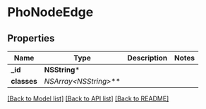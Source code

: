 # PhoNodeEdge

## Properties
Name | Type | Description | Notes
------------ | ------------- | ------------- | -------------
**_id** | **NSString*** |  | 
**classes** | **NSArray&lt;NSString*&gt;*** |  | 

[[Back to Model list]](../README.md#documentation-for-models) [[Back to API list]](../README.md#documentation-for-api-endpoints) [[Back to README]](../README.md)



